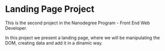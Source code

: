
# Landing Page Project

This is the second project in the Nanodegree Program - Front End Web Developer.

In this project we present a landing page, where we will be manipulating the DOM, creating data and add it in a dinamic way.

